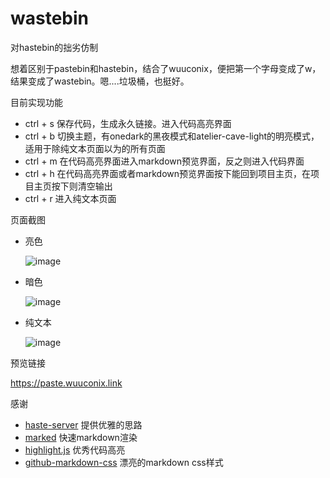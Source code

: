 # wastebin

对hastebin的拙劣仿制

想着区别于pastebin和hastebin，结合了wuuconix，便把第一个字母变成了w，结果变成了wastebin。嗯....垃圾桶，也挺好。

目前实现功能

+ ctrl + s 保存代码，生成永久链接。进入代码高亮界面
+ ctrl + b 切换主题，有onedark的黑夜模式和atelier-cave-light的明亮模式，适用于除纯文本页面以为的所有页面
+ ctrl + m 在代码高亮界面进入markdown预览界面，反之则进入代码界面
+ ctrl + h 在代码高亮界面或者markdown预览界面按下能回到项目主页，在项目主页按下则清空输出
+ ctrl + r 进入纯文本页面

页面截图

+ 亮色 

    ![image](https://tvax1.sinaimg.cn/large/007YVyKcly1h2v3t49mb1j30jm0lmtjj.jpg)
+ 暗色

    ![image](https://tva3.sinaimg.cn/large/007YVyKcly1h2v3ty4asgj30it0lkwp1.jpg)
+ 纯文本

    ![image](https://tvax3.sinaimg.cn/large/007YVyKcly1h2v3uf2x29j30hy0h9420.jpg)

预览链接

https://paste.wuuconix.link

感谢

+ [haste-server](https://github.com/toptal/haste-server) 提供优雅的思路
+ [marked](https://github.com/markedjs/marked) 快速markdown渲染
+ [highlight.js](https://github.com/highlightjs/highlight.js) 优秀代码高亮
+ [github-markdown-css](https://github.com/sindresorhus/github-markdown-css) 漂亮的markdown css样式